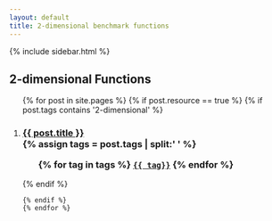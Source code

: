 ```yaml
---
layout: default
title: 2-dimensional benchmark functions
---
```

{% include sidebar.html %}
<div class="home">

  <h2>2-dimensional Functions</h2>

  <ol >
    {% for post in site.pages %}
	{% if post.resource == true %}
	{% if post.tags contains '2-dimensional' %}
		 <li>
        <h3>
          <a href="{{ post.url | prepend: site.baseurl }}">{{ post.title }}</a>
		  <br />
		{% assign tags = post.tags | split:' ' %}
		<ul>
			{% for tag in tags %}
			<code><a class="fcntag" href="{{ tag | prepend:'/' | prepend: site.baseurl }}">{{ tag}}</a></code>
			{% endfor %}
		</ul>
        </h3>
      </li>
	{% endif %}
     
    {% endif %}
	{% endfor %}
  </ol>

</div>